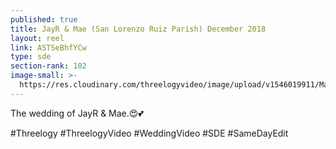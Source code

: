 ```yaml
---
published: true
title: JayR & Mae (San Lorenzo Ruiz Parish) December 2018
layout: reel
link: ASTSeBhfYCw
type: sde
section-rank: 102
image-small: >-
  https://res.cloudinary.com/threelogyvideo/image/upload/v1546019911/Maereen-01a.jpg
---
```

The wedding of JayR & Mae.😍💕

#Threelogy #ThreelogyVideo #WeddingVideo #SDE #SameDayEdit